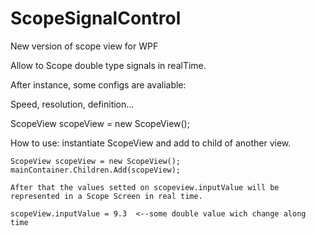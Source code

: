 # ScopeSignalControl
New version of scope view for WPF

Allow to Scope double type signals in realTime.

After instance, some configs are avaliable:

Speed, resolution, definition...

ScopeView scopeView = new ScopeView();


How to use:
instantiate ScopeView and add to child of another view.

    ScopeView scopeView = new ScopeView();
    mainContainer.Children.Add(scopeView);
    
    After that the values setted on scopeview.inputValue will be represented in a Scope Screen in real time.
    
    scopeView.inputValue = 9.3  <--some double value wich change along time
    
    
